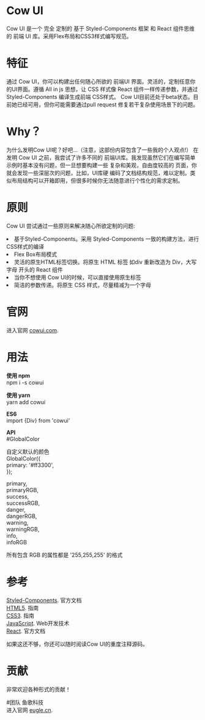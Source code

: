# Cow UI
Cow UI 是一个 完全 定制的 基于 Styled-Components 框架 和 React 组件思维的 前端 UI 库。采用Flex布局和CSS3样式编写规范。


# 特征
通过 Cow UI，你可以构建出任何随心所欲的 前端UI 界面。灵活的，定制任意你的UI界面。遵循 All in js 思想，让 CSS 样式像 React 组件一样传递参数，并通过 Styled-Components 编译生成前端 CSS样式。
Cow UI目前还处于beta状态。目前她已经可用，但你可能需要通过pull request 修复若干复杂使用场景下的问题。


# Why？
为什么发明Cow UI呢？好吧...（注意，这部份内容包含了一些我的个人观点!）
在发明 Cow UI 之前，我尝试了许多不同的 前端UI库。我发现虽然它们在编写简单示例时基本没有问题，但一旦想要构建一些 复杂和美观，自由度较高的 页面，你就会发现一些深层次的问题，比如，UI库硬 编码了文档结构规范，难以定制。类似布局结构可以开箱即用，但很多时候你无法随意进行个性化的需求定制。


# 原则
Cow UI 尝试通过一些原则来解决随心所欲定制的问题:
<li>基于Styled-Components。采用 Styled-Components 一致的构建方法，进行CSS样式的编译</li>
<li>Flex Box布局模式</li>
<li>灵活的原生HTML标签切换。将原生 HTML 标签 如div 重新改造为 Div，大写字母 开头的 React 组件</li>
<li>当你不想使用 Cow UI的时候，可以直接使用原生标签</li>
<li>简洁的参数传递。将原生 CSS 样式，尽量精减为一个字母</li>


# 官网
进入官网 [cowui.com](http://cowui.com/). 

# 用法

**使用 npm**  
npm i -s cowui

**使用 yarn**  
yarn add cowui

**ES6**  
import {Div} from 'cowui'

**API**  
#GlobalColor  

自定义默认的颜色  
GlobalColor({  
  primary: '#ff3300',  
});    

primary,    
primaryRGB,    
success,    
successRGB,    
danger,    
dangerRGB,    
warning,   
warningRGB,   
info,   
infoRGB  

所有包含 RGB 的属性都是 '255,255,255' 的格式   

# 参考
[Styled-Components](https://www.styled-components.com/). 官方文档  
[HTML5](https://developer.mozilla.org/zh-CN/docs/Web/Guide/HTML/HTML5). 指南  
[CSS3](https://developer.mozilla.org/zh-CN/docs/Web/Guide/CSS/Getting_started). 指南  
[JavaScript](https://developer.mozilla.org/zh-CN/docs/Web). Web开发技术  
[React](https://reactjs.org/). 官方文档  

如果这还不够，你还可以随时阅读Cow UI的重度注释源码。


# 贡献
非常欢迎各种形式的贡献！

#团队
鱼歌科技  
进入官网 [eugle.cn](http://eugle.cn/). 
